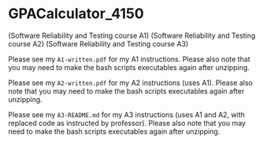 # GPACalculator_4150
(Software Reliability and Testing course A1)
(Software Reliability and Testing course A2)
(Software Reliability and Testing course A3)

Please see my `A1-written.pdf` for my A1 instructions. Please also note that you may need to make the bash scripts executables again after unzipping.

Please see my `A2-written.pdf` for my A2 instructions (uses A1). Please also note that you may need to make the bash scripts executables again after unzipping.

Please see my `A3-README.md` for my A3 instructions (uses A1 and A2, with replaced code as instructed by professor). Please also note that you may need to make the bash scripts executables again after unzipping.